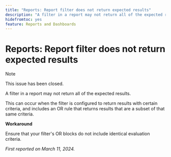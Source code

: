 ```yaml
---
title: "Reports: Report filter does not return expected results"
description: "A filter in a report may not return all of the expected results. A workaround is available."
hidefromtoc: yes
feature: Reports and Dashboards
---
```


# Reports: Report filter does not return expected results

>[!NOTE]
>
>This issue has been closed.

A filter in a report may not return all of the expected results. 

This can occur when the filter is configured to return results with certain criteria, and includes an OR rule that returns results that are a subset of that same criteria. 

**Workaround**

Ensure that your filter's OR blocks do not include identical evaluation criteria.

_First reported on March 11, 2024._
 